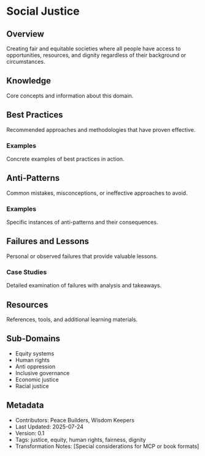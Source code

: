 # Social Justice

## Overview
Creating fair and equitable societies where all people have access to opportunities, resources, and dignity regardless of their background or circumstances.

## Knowledge
Core concepts and information about this domain.

## Best Practices
Recommended approaches and methodologies that have proven effective.

### Examples
Concrete examples of best practices in action.

## Anti-Patterns
Common mistakes, misconceptions, or ineffective approaches to avoid.

### Examples
Specific instances of anti-patterns and their consequences.

## Failures and Lessons
Personal or observed failures that provide valuable lessons.

### Case Studies
Detailed examination of failures with analysis and takeaways.

## Resources
References, tools, and additional learning materials.

## Sub-Domains
- Equity systems
- Human rights
- Anti oppression
- Inclusive governance
- Economic justice
- Racial justice

## Metadata
- Contributors: Peace Builders, Wisdom Keepers
- Last Updated: 2025-07-24
- Version: 0.1
- Tags: justice, equity, human rights, fairness, dignity
- Transformation Notes: [Special considerations for MCP or book formats] 